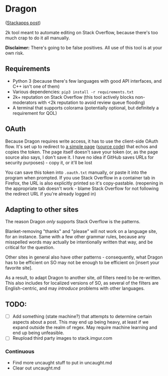 # Dragon

([Stackapps post](https://stackapps.com/q/8940/69829))

2k tool meant to automate editing on Stack Overflow, because there's too much crap to do it all manually.

**Disclaimer:** There's going to be false positives. All use of this tool is at your own risk.

## Requirements
* Python 3 (because there's few languages with good API interfaces, and C++ isn't one of them)
* Various dependencies: `pip3 install -r requirements.txt`
* 2k+ reputation on Stack Overflow (this tool actively blocks non-moderators with &lt;2k reputation to avoid review queue flooding)
* A terminal that supports colorama (potentially optional, but definitely a requirement for QOL)

## OAuth

Because Dragon requires write access, it has to use the client-side OAuth flow. It's set up to redirect to [a simple page](https://lunarwatcher.github.io/Dragon/token_echo.html) ([source code](https://github.com/LunarWatcher/Dragon/blob/master/docs/token_echo.html)) that echos and copies the token. The page itself doesn't save your token (or, as the page source also says, I don't save it. I have no idea if GitHub saves URLs for security purposes) - copy it, or it'll be lost

You can save this token into `.oauth.txt` manually, or paste it into the program when prompted. If you use Stack Overflow in a container tab in Firefox, the URL is also explicitly printed so it's copy-pastable. (reopening in the appropriate tab doesn't work - blame Stack Overflow for not following the redirect URL if you're already logged in)

## Adapting to other sites

The reason Dragon _only_ supports Stack Overflow is the patterns.

Blanket-removing "thanks" and "please" will not work on a language site, for an instance. Same with a few other grammar rules, because any misspelled words may actually be intentionally written that way, and be critical for the question.

Other sites in general also have other patterns - consequently, what Dragon has to be efficient on SO may not be enough to be efficient on [insert your favorite site].

As a result, to adapt Dragon to another site, _all_ filters need to be re-written. This also includes for localized versions of SO, as several of the filters are English-centric, and may _introduce_ problems with other languages.

## TODO:

* [ ] Add something (state machine?) that attempts to determine certain aspects about a post. This may end up being heavy, at least if we expand outside the realm of regex. May require machine learning and end up being unfeasible.
* [ ] Reupload third party images to stack.imgur.com
 
### Continuous
* Find more uncaught stuff to put in uncaught.md
* Clear out uncaught.md
